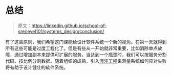 # 总结

> 原文：<https://linkedin.github.io/school-of-sre/level101/systems_design/conclusion/>

有了这些原则，我们希望这门课能给设计软件系统一个新的视角。在第一天就得到所有这些可能是过度工程化了。但是有些从一开始就非常重要，比如消除单点故障，通过增加副本来提供可扩展的服务。当达到一个瓶颈时，我们可以按服务分割代码，按比例分割数据。随着组织的成熟，引入[混沌工程](https://en.wikipedia.org/wiki/Chaos_engineering)来测量系统如何应对失败将有助于设计健壮的软件系统。